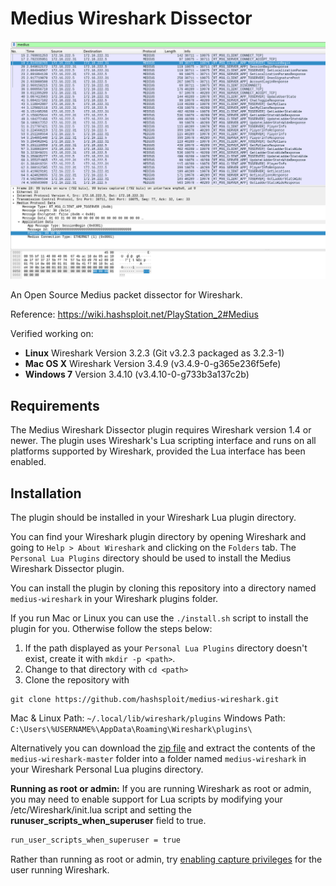 # Medius Wireshark Dissector

![Medius Wireshark Dissector](screenshot.png)

An Open Source Medius packet dissector for Wireshark.

Reference: https://wiki.hashsploit.net/PlayStation_2#Medius

Verified working on:

- **Linux** Wireshark Version 3.2.3 (Git v3.2.3 packaged as 3.2.3-1)
- **Mac OS X** Wireshark Version 3.4.9 (v3.4.9-0-g365e236f5efe)
- **Windows 7** Version 3.4.10 (v3.4.10-0-g733b3a137c2b)

## Requirements

The Medius Wireshark Dissector plugin requires Wireshark version 1.4 or newer. The 
plugin uses Wireshark's Lua scripting interface and runs on all 
platforms supported by Wireshark, provided the Lua interface has been 
enabled.

## Installation

The plugin should be installed in your Wireshark Lua plugin directory.

You can find your Wireshark plugin directory by opening Wireshark and
going to `Help > About Wireshark` and clicking on the `Folders` tab. 
The `Personal Lua Plugins` directory should be used to install the
Medius Wireshark Dissector plugin.

You can install the plugin by cloning this repository into a directory named `medius-wireshark` in your Wireshark plugins
folder.

If you run Mac or Linux you can use the `./install.sh` script to install the plugin for you.
Otherwise follow the steps below:

1. If the path displayed as your `Personal Lua Plugins` directory doesn't
exist, create it with `mkdir -p <path>`.
2. Change to that directory with `cd <path>`
3. Clone the repository with
```
git clone https://github.com/hashsploit/medius-wireshark.git
```

Mac & Linux Path: `~/.local/lib/wireshark/plugins`
Windows Path: `C:\Users\%USERNAME%\AppData\Roaming\Wireshark\plugins\`

Alternatively you can download the [zip file](https://github.com/hashsploit/medius-wireshark/archive/master.zip)
and extract the contents of the `medius-wireshark-master` folder into a folder
named `medius-wireshark` in your Wireshark Personal Lua plugins directory.

**Running as root or admin:** If you are running Wireshark as root or 
admin, you may need to enable support for Lua scripts by modifying your 
/etc/Wireshark/init.lua script and setting the 
**runuser_scripts_when_superuser** field to true.

```bash
run_user_scripts_when_superuser = true
```

Rather than running as root or admin, try 
[enabling capture privileges](http://wiki.wireshark.org/CaptureSetup/CapturePrivileges)
for the user running Wireshark.

